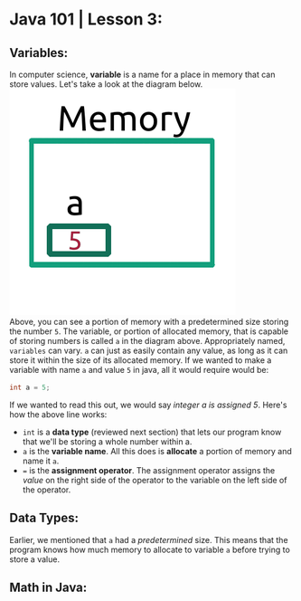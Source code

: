 # Java 101 | Lesson 3:
## Variables:
In computer science, **variable** is a name for a place in memory that can store values. Let's take a look at the diagram below.
<br>
![alt text](memory.png)
<br>
Above, you can see a portion of memory with a predetermined size storing the number `5`. The variable, or portion of allocated memory, that is capable of storing numbers is called `a` in the diagram above. Appropriately named, `variables` can vary. `a` can just as easily contain any value, as long as it can store it within the size of its allocated memory.
If we wanted to make a variable with name `a` and value `5` in java, all it would require would be:
```Java
int a = 5;
```
If we wanted to read this out, we would say _integer a is assigned 5_. Here's how the above line works:
* `int` is a **data type** (reviewed next section) that lets our program know that we'll be storing a whole number within a.
* `a` is the **variable name**. All this does is **allocate** a portion of memory and name it `a`.
* `=` is the **assignment operator**. The assignment operator assigns the _value_ on the right side of the operator to the variable on the left side of the operator.

## Data Types:
Earlier, we mentioned that `a` had a _predetermined_ size. This means that the program knows how much memory to allocate to variable `a` before trying to store a value.
## Math in Java:
